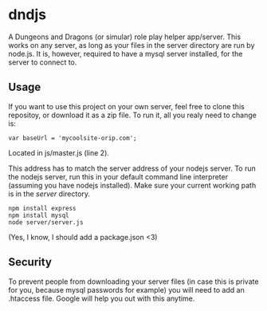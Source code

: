 # dndjs
A Dungeons and Dragons (or simular) role play helper app/server. This works on any server, as long as your files in the server directory are run by node.js. It is, however, required to have a mysql server installed, for the server to connect to.

## Usage
If you want to use this project on your own server, feel free to clone this repositoy, or download it as a zip file. To run it, all you realy need to change is:
```
var baseUrl = 'mycoolsite-orip.com';
```
Located in js/master.js (line 2).


This address has to match the server address of your nodejs server. To run the nodejs server, run this in your default command line interpreter (assuming you have nodejs installed). Make sure your current working path is in the *server* directory.
```
npm install express
npm install mysql
node server/server.js
```
(Yes, I know, I should add a package.json <3)

## Security
To prevent people from downloading your server files (in case this is private for you, because mysql passwords for example) you will need to add an .htaccess file. Google will help you out with this anytime.
